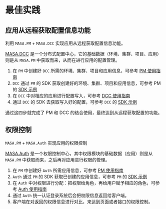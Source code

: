 # 最佳实践

## 应用从远程获取配置信息功能

利用 `MASA.PM` + `MASA.DCC` 实现应用从远程获取配置信息功能。

[MASA.DCC](/stack/dcc/introduce) 是一个分布式配置中心，它的基础数据（环境、集群、项目、应用）则是从 `MASA.PM` 中获取而来，从而在进行应用的配置管理。

1. 在 `PM` 中创建好 `DCC` 所需的环境、集群、项目和应用信息，可参考 [PM 使用指南](stack/pm/get-started)
2. `DCC` 通过 `PM` 的 SDK 获取创建好的环境、集群、项目和应用信息，可参考 PM 的 [SDK 示例](stack/pm/sdk-instance)
3. 在 `DCC` 中对相应的应用进行配置写入，可参考 [DCC 使用指南](stack/dcc/get-started)
4. 通过 `DCC` 的 SDK 去获取写入好的配置，可参考 `DCC` 的 [SDK 示例](stack/dcc/sdk-instance)

通过这四步就完成了 PM 和 DCC 的结合使用，最终达到从远程获取配置的功能。

## 权限控制

`MASA.PM` + `MASA.Auth` 实现应用的权限控制

[MASA.Auth](stack/auth/introduce) 是一个权限控制中心，其中权限模块的基础数据（应用）则是从 `MASA.PM` 中获取而来，之后再对应用进行权限的管理。

1. 在 `PM` 中创建好 `Auth` 所需应用信息，可参考 [PM 使用指南](stack/pm/get-started)
2. `Auth` 通过 `PM` 的 SDK 获取已创建的应用信息，可参考 `PM` 的 [SDK 示例](stack/pm/sdk-instance)
3. 在 `Auth` 中对权限进行分配：把权限给角色，再给用户赋予相应的角色，可参考 [Auth 使用指南](stack/auth/use-guide/permission)
4. 通过 `Auth` 统一认证登录系统后会把权限信息返回给客户端。
5. 客户端在对返回的权限信息进行对比，来达到页面或者接口的权限控制。
